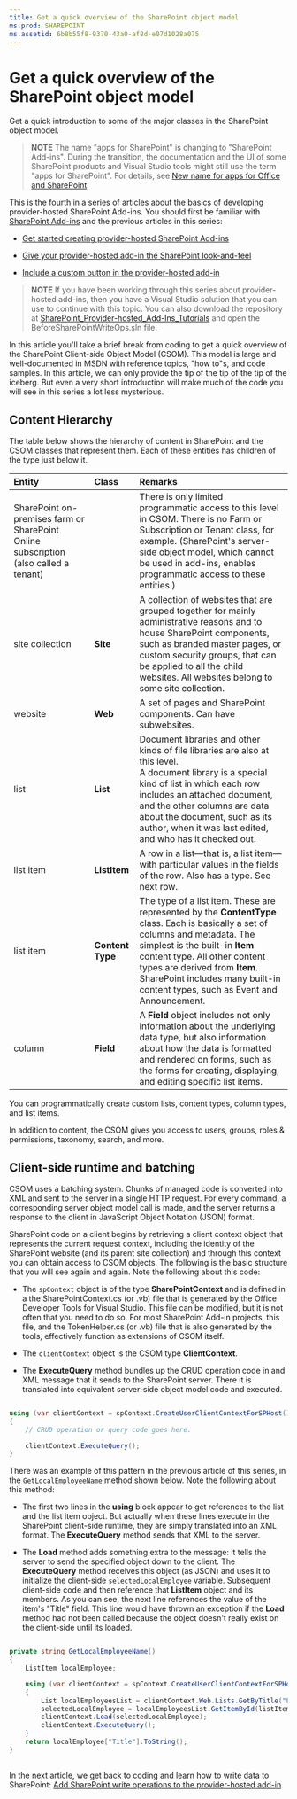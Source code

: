 ```yaml
---
title: Get a quick overview of the SharePoint object model
ms.prod: SHAREPOINT
ms.assetid: 6b8b55f8-9370-43a0-af8d-e07d1028a075
---
```



# Get a quick overview of the SharePoint object model
Get a quick introduction to some of the major classes in the SharePoint object model.
> **NOTE**
> The name "apps for SharePoint" is changing to "SharePoint Add-ins". During the transition, the documentation and the UI of some SharePoint products and Visual Studio tools might still use the term "apps for SharePoint". For details, see  [New name for apps for Office and SharePoint](new-name-for-apps-for-sharepoint.md#bk_newname). 
  
    
    

This is the fourth in a series of articles about the basics of developing provider-hosted SharePoint Add-ins. You should first be familiar with  [SharePoint Add-ins](sharepoint-add-ins.md) and the previous articles in this series:
-  [Get started creating provider-hosted SharePoint Add-ins](get-started-creating-provider-hosted-sharepoint-add-ins.md)
    
  
-  [Give your provider-hosted add-in the SharePoint look-and-feel](give-your-provider-hosted-add-in-the-sharepoint-look-and-feel.md)
    
  
-  [Include a custom button in the provider-hosted add-in](include-a-custom-button-in-the-provider-hosted-add-in.md)
    
  

> **NOTE**
> If you have been working through this series about provider-hosted add-ins, then you have a Visual Studio solution that you can use to continue with this topic. You can also download the repository at  [SharePoint_Provider-hosted_Add-Ins_Tutorials](https://github.com/OfficeDev/SharePoint_Provider-hosted_Add-ins_Tutorials) and open the BeforeSharePointWriteOps.sln file.
  
    
    

In this article you'll take a brief break from coding to get a quick overview of the SharePoint Client-side Object Model (CSOM). This model is large and well-documented in MSDN with reference topics, "how to"s, and code samples. In this article, we can only provide the tip of the tip of the tip of the iceberg. But even a very short introduction will make much of the code you will see in this series a lot less mysterious. 
## Content Hierarchy

The table below shows the hierarchy of content in SharePoint and the CSOM classes that represent them. Each of these entities has children of the type just below it.
  
    
    

|**Entity**|**Class**|**Remarks**|
|:-----|:-----|:-----|
|SharePoint on-premises farm or SharePoint Online subscription (also called a tenant)  <br/> ||There is only limited programmatic access to this level in CSOM. There is no Farm or Subscription or Tenant class, for example. (SharePoint's server-side object model, which cannot be used in add-ins, enables programmatic access to these entities.)  <br/> |
|site collection  <br/> |**Site** <br/> |A collection of websites that are grouped together for mainly administrative reasons and to house SharePoint components, such as branded master pages, or custom security groups, that can be applied to all the child websites. All websites belong to some site collection.  <br/> |
|website  <br/> |**Web** <br/> |A set of pages and SharePoint components. Can have subwebsites.  <br/> |
|list  <br/> |**List** <br/> |Document libraries and other kinds of file libraries are also at this level.  <br/> A document library is a special kind of list in which each row includes an attached document, and the other columns are data about the document, such as its author, when it was last edited, and who has it checked out.  <br/> |
|list item  <br/> |**ListItem** <br/> |A row in a list—that is, a list item—with particular values in the fields of the row. Also has a type. See next row.  <br/> |
|list item  <br/> |**Content Type** <br/> |The type of a list item. These are represented by the **ContentType** class. Each is basically a set of columns and metadata. The simplest is the built-in **Item** content type. All other content types are derived from **Item**. SharePoint includes many built-in content types, such as Event and Announcement.  <br/> |
|column  <br/> |**Field** <br/> |A **Field** object includes not only information about the underlying data type, but also information about how the data is formatted and rendered on forms, such as the forms for creating, displaying, and editing specific list items. <br/> |
   

  
    
    
You can programmatically create custom lists, content types, column types, and list items. 
  
    
    
In addition to content, the CSOM gives you access to users, groups, roles &amp; permissions, taxonomy, search, and more.
  
    
    

## Client-side runtime and batching
<a name="CSOMBatching"> </a>

CSOM uses a batching system. Chunks of managed code is converted into XML and sent to the server in a single HTTP request. For every command, a corresponding server object model call is made, and the server returns a response to the client in JavaScript Object Notation (JSON) format. 
  
    
    
SharePoint code on a client begins by retrieving a client context object that represents the current request context, including the identity of the SharePoint website (and its parent site collection) and through this context you can obtain access to CSOM objects. The following is the basic structure that you will see again and again. Note the following about this code:
  
    
    

- The  `spContext` object is of the type **SharePointContext** and is defined in a the SharePointContext.cs (or .vb) file that is generated by the Office Developer Tools for Visual Studio. This file can be modified, but it is not often that you need to do so. For most SharePoint Add-in projects, this file, and the TokenHelper.cs (or .vb) file that is also generated by the tools, effectively function as extensions of CSOM itself.
    
  
- The  `clientContext` object is the CSOM type **ClientContext**.
    
  
- The **ExecuteQuery** method bundles up the CRUD operation code in and XML message that it sends to the SharePoint server. There it is translated into equivalent server-side object model code and executed.
    
  



```cs

using (var clientContext = spContext.CreateUserClientContextForSPHost())
{
    // CRUD operation or query code goes here.

    clientContext.ExecuteQuery();
}
```

There was an example of this pattern in the previous article of this series, in the  `GetLocalEmployeeName` method shown below. Note the following about this method:
  
    
    

- The first two lines in the **using** block appear to get references to the list and the list item object. But actually when these lines execute in the SharePoint client-side runtime, they are simply translated into an XML format. The **ExecuteQuery** method sends that XML to the server.
    
  
-  The **Load** method adds something extra to the message: it tells the server to send the specified object down to the client. The **ExecuteQuery** method receives this object (as JSON) and uses it to initialize the client-side `selectedLocalEmployee` variable. Subsequent client-side code and then reference that **ListItem** object and its members. As you can see, the next line references the value of the item's "Title" field. This line would have thrown an exception if the **Load** method had not been called because the object doesn't really exist on the client-side until its loaded.
    
  



```cs

private string GetLocalEmployeeName()
{
    ListItem localEmployee;

    using (var clientContext = spContext.CreateUserClientContextForSPHost())
    {
        List localEmployeesList = clientContext.Web.Lists.GetByTitle("Local Employees");
        selectedLocalEmployee = localEmployeesList.GetItemById(listItemID);
        clientContext.Load(selectedLocalEmployee);
        clientContext.ExecuteQuery();
    }
    return localEmployee["Title"].ToString();
}
```


## 
<a name="Nextsteps"> </a>

 In the next article, we get back to coding and learn how to write data to SharePoint: [Add SharePoint write operations to the provider-hosted add-in](add-sharepoint-write-operations-to-the-provider-hosted-add-in.md)
  
    
    

